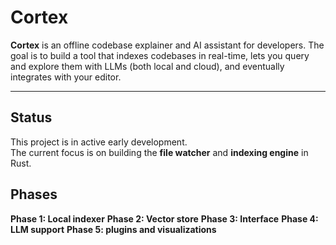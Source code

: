 # Cortex

**Cortex** is an offline codebase explainer and AI assistant for developers. The goal is to build a tool that indexes codebases in real-time, lets you query and explore them with LLMs (both local and cloud), and eventually integrates with your editor.


---

## Status

This project is in active early development.  
The current focus is on building the **file watcher** and **indexing engine** in Rust.

## Phases

**Phase 1: Local indexer** 
**Phase 2: Vector store** 
**Phase 3: Interface** 
**Phase 4: LLM support** 
**Phase 5: plugins and visualizations** 



